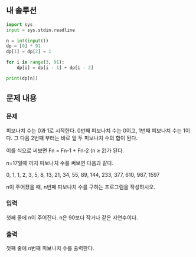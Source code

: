 ## 내 솔루션
```python
import sys
input = sys.stdin.readline

n = int(input())
dp = [0] * 91
dp[1] = dp[2] = 1

for i in range(3, 91):
    dp[i] = dp[i - 1] + dp[i - 2]

print(dp[n])
```

## 문제 내용
### 문제
피보나치 수는 0과 1로 시작한다. 0번째 피보나치 수는 0이고, 1번째 피보나치 수는 1이다. 그 다음 2번째 부터는 바로 앞 두 피보나치 수의 합이 된다.

이를 식으로 써보면 Fn = Fn-1 + Fn-2 (n ≥ 2)가 된다.

n=17일때 까지 피보나치 수를 써보면 다음과 같다.

0, 1, 1, 2, 3, 5, 8, 13, 21, 34, 55, 89, 144, 233, 377, 610, 987, 1597

n이 주어졌을 때, n번째 피보나치 수를 구하는 프로그램을 작성하시오.

### 입력
첫째 줄에 n이 주어진다. n은 90보다 작거나 같은 자연수이다.

### 출력
첫째 줄에 n번째 피보나치 수를 출력한다.

